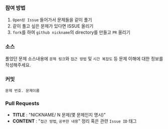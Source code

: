 ### 참여 방법
1. `Open된 Issue` 들어가서 문제들을 같이 풀기
2. 같이 풀고 싶은 문제가 있다면 ISSUE 올리기
3. `fork`를 하여 `github nickname`의 directory를 만들고 `PR` 올리기


### 소스
풀었던 문제 소스내용에 `문제 링크`와 `접근 방법` 및 `시간 복잡도` 등 문제 이해에 대한 정보를 작성해주세요.

### 커밋
```문제 번호. 문제이름```

### Pull Requests
* **TITLE** : "NICKNAME/ N 문제(몇 문제인지 명시)"
* **CONTENT** : "`접근 방법`, `공부한 내용`" 정리 혹은 관련 `Issue ID` 태그 